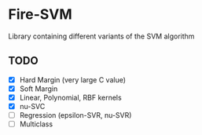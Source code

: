 # Fire-SVM

Library containing different variants of the SVM algorithm

## TODO
- [x] Hard Margin (very large C value)
- [x] Soft Margin
- [x] Linear, Polynomial, RBF kernels
- [x] nu-SVC
- [ ] Regression (epsilon-SVR, nu-SVR)
- [ ] Multiclass
